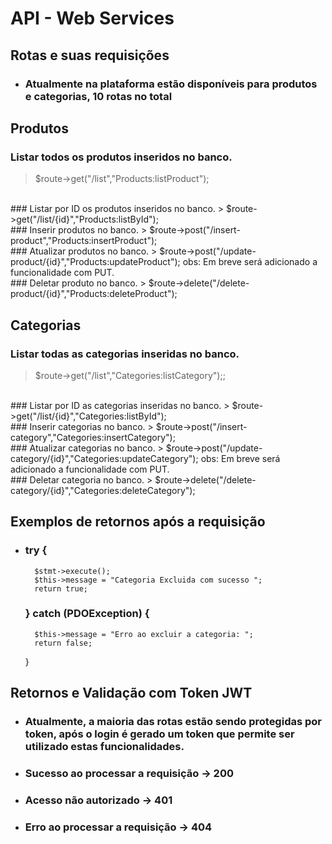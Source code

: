 # API - Web Services

## Rotas e suas requisições

- ### Atualmente na plataforma estão disponíveis para produtos e categorias, 10 rotas no total

## Produtos

### Listar todos os produtos inseridos no banco.
> $route->get("/list","Products:listProduct");
<br>
### Listar por ID os produtos inseridos no banco.
> $route->get("/list/{id}","Products:listById");
<br>
### Inserir produtos no banco.
> $route->post("/insert-product","Products:insertProduct");
<br>
### Atualizar produtos no banco.
> $route->post("/update-product/{id}","Products:updateProduct");
obs: Em breve será adicionado a funcionalidade com PUT.
<br>
### Deletar produto no banco.
> $route->delete("/delete-product/{id}","Products:deleteProduct");
<br>

## Categorias

### Listar todas as categorias inseridas no banco.
> $route->get("/list","Categories:listCategory");;
<br>
### Listar por ID as categorias inseridas no banco.
> $route->get("/list/{id}","Categories:listById");
<br>
### Inserir categorias no banco.
> $route->post("/insert-category","Categories:insertCategory");
<br>
### Atualizar categorias no banco.
> $route->post("/update-category/{id}","Categories:updateCategory");
obs: Em breve será adicionado a funcionalidade com PUT.
<br>
### Deletar categoria no banco.
> $route->delete("/delete-category/{id}","Categories:deleteCategory");
<br>

## Exemplos de retornos após a requisição

- ###   try {
        $stmt->execute();
        $this->message = "Categoria Excluida com sucesso ";
        return true;
   ### } catch (PDOException) {
        $this->message = "Erro ao excluir a categoria: ";
        return false;
    }

## Retornos e Validação com Token JWT

- ### Atualmente, a maioria das rotas estão sendo protegidas por token, após o login é gerado um token que permite ser utilizado estas funcionalidades.

- ### Sucesso ao processar a requisição -> 200
- ### Acesso não autorizado -> 401
- ### Erro ao processar a requisição -> 404


